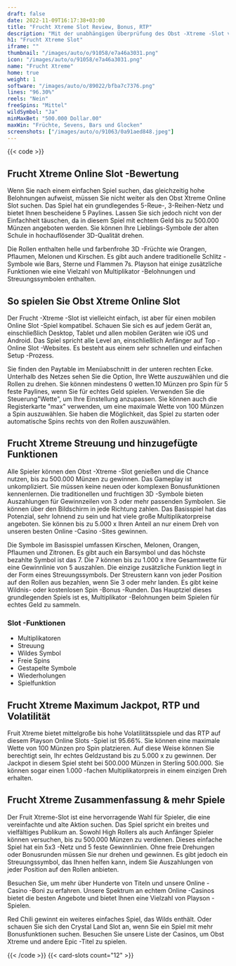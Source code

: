 ```yaml
---
draft: false
date: 2022-11-09T16:17:38+03:00
title: "Frucht Xtreme Slot Review, Bonus, RTP"
description: "Mit der unabhängigen Überprüfung des Obst -Xtreme -Slot vom Playson können Sie hier kostenlos oder echtes Geld spielen und hier einen Bonus erhalten!"
h1: "Frucht Xtreme Slot"
iframe: ""
thumbnail: "/images/auto/o/91058/e7a46a3031.png"
icon: "/images/auto/o/91058/e7a46a3031.png"
name: "Frucht Xtreme"
home: true
weight: 1
software: "/images/auto/o/89022/bfba7c7376.png"
lines: "96.30%"
reels: "Nein"
freeSpins: "Mittel"
wildSymbol: "Ja"
minMaxBet: "500.000 Dollar.00"
maxWin: "Früchte, Sevens, Bars und Glocken"
screenshots: ["/images/auto/o/91063/0a91aed848.jpeg"]
---
```


{{< code >}}<h2>Frucht Xtreme Online Slot -Bewertung</h2><p>Wenn Sie nach einem einfachen Spiel suchen, das gleichzeitig hohe Belohnungen aufweist, müssen Sie nicht weiter als den Obst Xtreme Online Slot suchen. Das Spiel hat ein grundlegendes 5-Reue-, 3-Reihen-Netz und bietet Ihnen bescheidene 5 Paylines. Lassen Sie sich jedoch nicht von der Einfachheit täuschen, da in diesem Spiel mit echtem Geld bis zu 500.000 Münzen angeboten werden. Sie können Ihre Lieblings-Symbole der alten Schule in hochauflösender 3D-Qualität drehen.</p><p>Die Rollen enthalten helle und farbenfrohe 3D -Früchte wie Orangen, Pflaumen, Melonen und Kirschen. Es gibt auch andere traditionelle Schlitz -Symbole wie Bars, Sterne und Flammen 7s. Playson hat einige zusätzliche Funktionen wie eine Vielzahl von Multiplikator -Belohnungen und Streuungssymbolen enthalten.</p><h2>So spielen Sie Obst Xtreme Online Slot</h2><p>Der Frucht -Xtreme -Slot ist vielleicht einfach, ist aber für einen mobilen Online Slot -Spiel kompatibel. Schauen Sie sich es auf jedem Gerät an, einschließlich Desktop, Tablet und allen mobilen Geräten wie iOS und Android. Das Spiel spricht alle Level an, einschließlich Anfänger auf Top -Online Slot -Websites. Es besteht aus einem sehr schnellen und einfachen Setup -Prozess.</p><p>Sie finden den Paytable im Menüabschnitt in der unteren rechten Ecke. Unterhalb des Netzes sehen Sie die Option, Ihre Wette auszuwählen und die Rollen zu drehen. Sie können mindestens 0 wetten.10 Münzen pro Spin für 5 feste Paylines, wenn Sie für echtes Geld spielen. Verwenden Sie die Steuerung"Wette", um Ihre Einstellung anzupassen. Sie können auch die Registerkarte "max" verwenden, um eine maximale Wette von 100 Münzen a Spin auszuwählen. Sie haben die Möglichkeit, das Spiel zu starten oder automatische Spins rechts von den Rollen auszuwählen.</p><h2>Frucht Xtreme Streuung und hinzugefügte Funktionen</h2><p>Alle Spieler können den Obst -Xtreme -Slot genießen und die Chance nutzen, bis zu 500.000 Münzen zu gewinnen. Das Gameplay ist unkompliziert. Sie müssen keine neuen oder komplexen Bonusfunktionen kennenlernen. Die traditionellen und fruchtigen 3D -Symbole bieten Auszahlungen für Gewinnzeilen von 3 oder mehr passenden Symbolen. Sie können über den Bildschirm in jede Richtung zahlen. Das Basisspiel hat das Potenzial, sehr lohnend zu sein und hat viele große Multiplikatorpreise angeboten. Sie können bis zu 5.000 x Ihren Anteil an nur einem Dreh von unseren besten Online -Casino -Sites gewinnen.</p><p>Die Symbole im Basisspiel umfassen Kirschen, Melonen, Orangen, Pflaumen und Zitronen. Es gibt auch ein Barsymbol und das höchste bezahlte Symbol ist das 7. Die 7 können bis zu 1.000 x Ihre Gesamtwette für eine Gewinnlinie von 5 auszahlen. Die einzige zusätzliche Funktion liegt in der Form eines Streuungssymbols. Der Streustern kann von jeder Position auf den Rollen aus bezahlen, wenn Sie 3 oder mehr landen. Es gibt keine Wildnis- oder kostenlosen Spin -Bonus -Runden. Das Hauptziel dieses grundlegenden Spiels ist es, Multiplikator -Belohnungen beim Spielen für echtes Geld zu sammeln.</p><h3>
Slot -Funktionen</h3><ul>
<li></span>
Multiplikatoren</li>
<li></span>
Streuung</li>
<li></span>
Wildes Symbol</li>
<li></span>
Freie Spins</li>
<li></span>
Gestapelte Symbole</li>
<li></span>
Wiederholungen</li>
<li></span>
Spielfunktion</li></ul><h2>Frucht Xtreme Maximum Jackpot, RTP und Volatilität</h2><p>Fruit Xtreme bietet mittelgroße bis hohe Volatilitätsspiele und das RTP auf diesem Playson Online Slots -Spiel ist 95.66%. Sie können eine maximale Wette von 100 Münzen pro Spin platzieren. Auf diese Weise können Sie berechtigt sein, Ihr echtes Geldzustand bis zu 5.000 x zu gewinnen. Der Jackpot in diesem Spiel steht bei 500.000 Münzen in Sterling 500.000. Sie können sogar einen 1.000 -fachen Multiplikatorpreis in einem einzigen Dreh erhalten.</p><h2>Frucht Xtreme Zusammenfassung & mehr Spiele</h2><p>Der Fruit Xtreme-Slot ist eine hervorragende Wahl für Spieler, die eine vereinfachte und alte Aktion suchen. Das Spiel spricht ein breites und vielfältiges Publikum an. Sowohl High Rollers als auch Anfänger Spieler können versuchen, bis zu 500.000 Münzen zu verdienen. Dieses einfache Spiel hat ein 5x3 -Netz und 5 feste Gewinnlinien. Ohne freie Drehungen oder Bonusrunden müssen Sie nur drehen und gewinnen. Es gibt jedoch ein Streuungssymbol, das Ihnen helfen kann, indem Sie Auszahlungen von jeder Position auf den Rollen anbieten.</p><p>Besuchen Sie, um mehr über Hunderte von Titeln und unsere Online -Casino -Boni zu erfahren. Unsere Spektrum an echtem Online -Casinos bietet die besten Angebote und bietet Ihnen eine Vielzahl von Playson -Spielen.</p><p>Red Chili gewinnt ein weiteres einfaches Spiel, das Wilds enthält. Oder schauen Sie sich den Crystal Land Slot an, wenn Sie ein Spiel mit mehr Bonusfunktionen suchen. Besuchen Sie unsere Liste der Casinos, um Obst Xtreme und andere Epic -Titel zu spielen.</p>{{< /code >}}
 {{< card-slots count="12" >}}